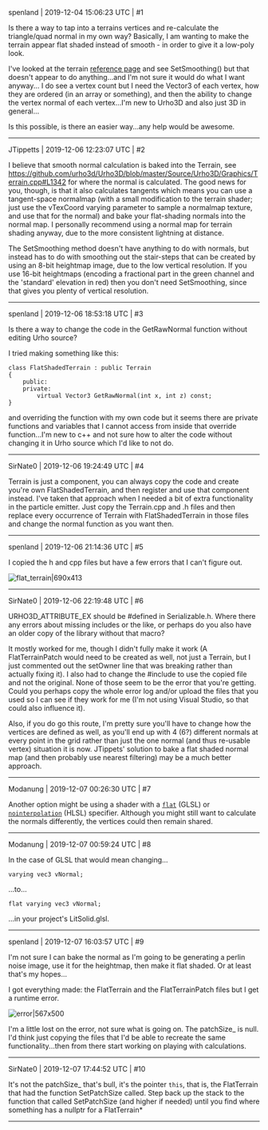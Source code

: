 spenland | 2019-12-04 15:06:23 UTC | #1

Is there a way to tap into a terrains vertices and re-calculate the triangle/quad normal in my own way? Basically, I am wanting to make the terrain appear flat shaded instead of smooth - in order to give it a low-poly look.

I've looked at the terrain [reference page](https://urho3d.github.io/documentation/1.5/class_urho3_d_1_1_terrain.html) and see SetSmoothing() but that doesn't appear to do anything...and I'm not sure it would do what I want anyway... I do see a vertex count but I need the Vector3 of each vertex, how they are ordered (in an array or something), and then the ability to change the vertex normal of each vertex...I'm new to Urho3D and also just 3D in general...

Is this possible, is there an easier way...any help would be awesome.

-------------------------

JTippetts | 2019-12-06 12:23:07 UTC | #2

I believe that smooth normal calculation is baked into the Terrain, see https://github.com/urho3d/Urho3D/blob/master/Source/Urho3D/Graphics/Terrain.cpp#L1342 for where the normal is calculated. The good news for you, though, is that it also calculates tangents which means you can use a tangent-space normalmap (with a small modification to the terrain shader; just use the vTexCoord varying parameter to sample a normalmap texture, and use that for the normal) and bake your flat-shading normals into the normal map. I personally recommend using a normal map for terrain shading anyway, due to the more consistent lightning at distance.

The SetSmoothing method doesn't have anything to do with normals, but instead has to do with smoothing out the stair-steps that can be created by using an 8-bit heightmap image, due to the low vertical resolution. If you use 16-bit heightmaps (encoding a fractional part in the green channel and the 'standard' elevation in red) then you don't need SetSmoothing, since that gives you plenty of vertical resolution.

-------------------------

spenland | 2019-12-06 18:53:18 UTC | #3

Is there a way to change the code in the GetRawNormal function without editing Urho source?

I tried making something like this:

    class FlatShadedTerrain : public Terrain
    {
        public:
        private:
            virtual Vector3 GetRawNormal(int x, int z) const;
    }

and overriding the function with my own code but it seems there are private functions and variables that I cannot access from inside that override function...I'm new to c++ and not sure how to alter the code without changing it in Urho source which I'd like to not do.

-------------------------

SirNate0 | 2019-12-06 19:24:49 UTC | #4

Terrain is just a component, you can always copy the code and create you're own FlatShadedTerrain, and then register and use that component instead. I've taken that approach when I needed a bit of extra functionality in the particle emitter. Just copy the Terrain.cpp and .h files and then replace every occurrence of Terrain with FlatShadedTerrain in those files and change the normal function as you want then.

-------------------------

spenland | 2019-12-06 21:14:36 UTC | #5

I copied the h and cpp files but have a few errors that I can't figure out.

![flat_terrain|690x413](upload://eNqbGR8BvfuCyJFzB3bM6KSxcws.png)

-------------------------

SirNate0 | 2019-12-06 22:19:48 UTC | #6

URHO3D_ATTRIBUTE_EX should be #defined in Serializable.h. Where there any errors about missing includes or the like, or perhaps do you also have an older copy of the library without that macro?

It mostly worked for me, though I didn't fully make it work (A FlatTerrainPatch would need to be created as well, not just a Terrain, but I just commented out the setOwner line that was breaking rather than actually fixing it). I also had to change the #include to use the copied file and not the original. None of those seem to be the error that you're getting. Could you perhaps copy the whole error log and/or upload the files that you used so I can see if they work for me (I'm not using Visual Studio, so that could also influence it).

Also, if you do go this route, I'm pretty sure you'll have to change how the vertices are defined as well, as you'll end up with 4 (6?) different normals at every point in the grid rather than just the one normal (and thus re-usable vertex) situation it is now. JTippets' solution to bake a flat shaded normal map (and then probably use nearest filtering) may be a much better approach.

-------------------------

Modanung | 2019-12-07 00:26:30 UTC | #7

Another option might be using a shader with a [`flat`](https://www.khronos.org/opengl/wiki/Type_Qualifier_(GLSL)#Interpolation_qualifiers) (GLSL) or [`nointerpolation`](https://docs.microsoft.com/en-us/windows/win32/direct3dhlsl/dx-graphics-hlsl-struct?redirectedfrom=MSDN#interpolation-modifiers-introduced-in-shader-model-4) (HLSL) specifier.
Although you might still want to calculate the normals differently, the vertices could then remain shared.

-------------------------

Modanung | 2019-12-07 00:59:24 UTC | #8

In the case of GLSL that would mean changing...

`varying vec3 vNormal;`

...to...

`flat varying vec3 vNormal;`

...in your project's LitSolid.glsl.

-------------------------

spenland | 2019-12-07 16:03:57 UTC | #9

I'm not sure I can bake the normal as I'm going to be generating a perlin noise image, use it for the heightmap, then make it flat shaded. Or at least that's my hopes...

I got everything made: the FlatTerrain and the FlatTerrainPatch files but I get a runtime error.

![error|567x500](upload://odrkqMq6NKGP1OvPxsu7DHg4nLQ.png) 

I'm a little lost on the error, not sure what is going on. The patchSize_ is null. I'd think just copying the files that I'd be able to recreate the same functionality...then from there start working on playing with calculations.

-------------------------

SirNate0 | 2019-12-07 17:44:52 UTC | #10

It's not the patchSize_ that's bull, it's the pointer `this`, that is, the FlatTerrain that had the function SetPatchSize called. Step back up the stack to the function that called SetPatchSize (and higher if needed) until you find where something has a nullptr for a FlatTerrain*

-------------------------

